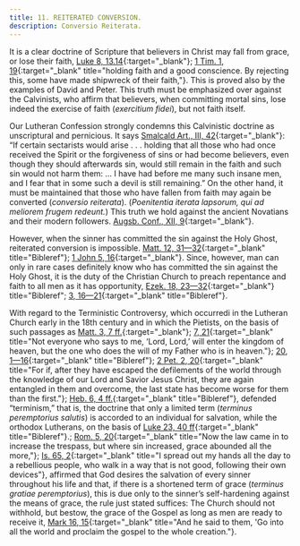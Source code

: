 ```yaml
---
title: 11. REITERATED CONVERSION.
description: Conversio Reiterata.
---
```


It is a clear doctrine of Scripture that believers in Christ may fall from grace, or lose their faith, [Luke 8, 13.14](https://www.bibleref.com/biblepassage/?search=Luke_8:13-14){:target="_blank"}; [1 Tim. 1, 19](https://biblehub.com/crossref/1_timothy/1-19.htm){:target="_blank" title="holding faith and a good conscience. By rejecting this, some have made shipwreck of their faith,"}. This is proved also by the examples of David and Peter. This truth must be emphasized over against the Calvinists, who affirm that believers, when committing mortal sins, lose indeed the exercise of faith (_exercitium fidei_), but not faith itself. 

Our Lutheran Confession strongly condemns this Calvinistic doctrine as unscriptural and pernicious. It says [Smalcald Art., III, 42](https://boc.confident.faith/sa-iii-iii-0042){:target="_blank"}: “If certain sectarists would arise . . . holding that all those who had once received the Spirit or the forgiveness of sins or had become believers, even though they should afterwards sin, would still remain in the faith and such sin would not harm them: ... I have had before me many such insane men, and I fear that in some such a devil is still remaining.” On the other hand, it must be maintained that those who have fallen from faith may again be converted (_conversio reiterata_). (_Poenitentia iterata lapsorum, qui ad meliorem frugem redeunt._) This truth we hold against the ancient Novatians and their modern followers. [Augsb. Conf., XII, 9](https://boc.confident.faith/ac-xii-0009){:target="_blank"}. 

However, when the sinner has committed the sin against the Holy Ghost, reiterated conversion is impossible. [Matt. 12, 31—32](https://www.bibleref.com/biblepassage/?search=Matthew_12:31-33){:target="_blank" title="Bibleref"}; [1 John 5, 16](){:target="_blank"}. Since, however, man can only in rare cases definitely know who has committed the sin against the Holy Ghost, it is the duty of the Christian Church to preach repentance and faith to all men as it has opportunity, [Ezek. 18, 23—32](https://www.bibleref.com/biblepassage/?search=Ezekiel_18:23-32){:target="_blank"} title="Bibleref"; [3, 16—21](https://www.bibleref.com/biblepassage/?search=Ezekiel_3:16-21){:target="_blank" title="Bibleref"}. 

With regard to the Terministic Controversy, which occurredi in the Lutheran Church early in the 18th century and in which the Pietists, on the basis of such passages as [Matt. 3, 7 ff.](https://www.bibleref.com/biblepassage/?search=Matthew_3:7-13){:target="_blank"}; [7, 21](https://biblehub.com/crossref/matthew/7-21.htm){:target="_blank" title="Not everyone who says to me, ‘Lord, Lord,’ will enter the kingdom of heaven, but the one who does the will of my Father who is in heaven."}; [20, 1—16](https://www.bibleref.com/biblepassage/?search=Matthew_20:1-16){:target="_blank" title="Bibleref"}; [2 Pet. 2, 20](https://biblehub.com/crossref/2_peter/2-20.htm){:target="_blank" title="For if, after they have escaped the defilements of the world through the knowledge of our Lord and Savior Jesus Christ, they are again entangled in them and overcome, the last state has become worse for them than the first."}; [Heb. 6, 4 ff.](https://www.bibleref.com/biblepassage/?search=Hebrews_6:4-6){:target="_blank" title="Bibleref"}, defended “terminism,” that is, the doctrine that only a limited term (_terminus peremptorius salutis_) is accorded to an individual for salvation, while the orthodox Lutherans, on the basis of [Luke 23, 40 ff](https://www.bibleref.com/biblepassage/?search=Luke_23:39-43){:target="_blank" title="Bibleref"}.; [Rom. 5, 20](https://biblehub.com/crossref/romans/5-20.htm){:target="_blank" title="Now the law came in to increase the trespass, but where sin increased, grace abounded all the more,"}; [Is. 65, 2](https://biblehub.com/crossref/isaiah/65-2.htm){:target="_blank" title="I spread out my hands all the day to a rebellious people, who walk in a way that is not good, following their own devices"}, affirmed that God desires the salvation of every sinner throughout his life and that, if there is a shortened term of grace (_terminus gratiae peremptorius_), this is due only to the sinner’s self-hardening against the means of grace, the rule just stated suffices: The Church should not withhold, but bestow, the grace of the Gospel as long as men are ready to receive it, [Mark 16, 15](https://biblehub.com/crossref/mark/16-15.htm){:target="_blank" title="And he said to them, 'Go into all the world and proclaim the gospel to the whole creation."}. 
